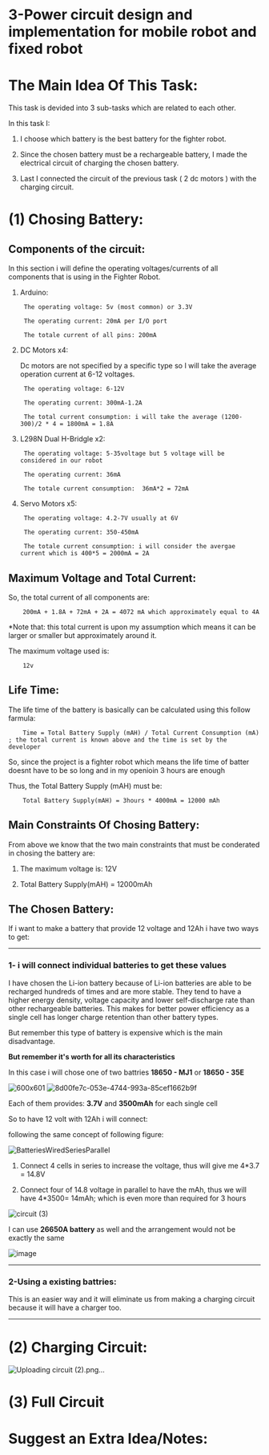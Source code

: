 # 3-Power circuit design and implementation for mobile robot and fixed robot

# The Main Idea Of This Task: 

This task is devided into 3 sub-tasks which are related to each other. 


In this task I:


1. I choose which battery is the best battery for the fighter robot.

2. Since the chosen battery must be a rechargeable battery, I made the electrical circuit of charging the chosen battery.

3. Last I connected the circuit of the previous task ( 2 dc motors ) with the charging circuit. 



# (1) Chosing Battery:

## Components of the circuit: 

In this section i will define the operating voltages/currents of all components that is using in the Fighter Robot. 

1. Arduino:

        The operating voltage: 5v (most common) or 3.3V

        The operating current: 20mA per I/O port
        
        The totale current of all pins: 200mA 
       
2. DC Motors x4: 

    Dc motors are not specified by a specific type so I will take the average operation current at 6-12 voltages.
    
        The operating voltage: 6-12V 

        The operating current: 300mA-1.2A
        
        The total current consumption: i will take the average (1200-300)/2 * 4 = 1800mA = 1.8A
       
       

3. L298N Dual H-Bridgle x2:

        The operating voltage: 5-35voltage but 5 voltage will be considered in our robot

        The operating current: 36mA
        
        The totale current consumption:  36mA*2 = 72mA

4. Servo Motors x5:

        The operating voltage: 4.2-7V usually at 6V

        The operating current: 350-450mA 
        
        The totale current consumption: i will consider the avergae current which is 400*5 = 2000mA = 2A

## Maximum Voltage and Total Current: 

So, the total current of all components are: 
 
        200mA + 1.8A + 72mA + 2A = 4072 mA which approximately equal to 4A

*Note that: this total current is upon my assumption which means it can be larger or smaller but approximately around it.

The maximum voltage used is:

        12v

## Life Time: 

   The life time of the battery is basically can be calculated using this follow farmula:

        Time = Total Battery Supply (mAH) / Total Current Consumption (mA) ; the total current is known above and the time is set by the developer 
        
   So, since the project is a fighter robot which means the life time of batter doesnt have to be so long and in my openioin 3 hours are enough
   
   Thus, the Total Battery Supply (mAH) must be:
   
        Total Battery Supply(mAH) = 3hours * 4000mA = 12000 mAh

## Main Constraints Of Chosing Battery: 

From above we know that the two main constraints that must be conderated in chosing the battery are:

1. The maximum voltage is: 12V

2. Total Battery Supply(mAH) = 12000mAh

## The Chosen Battery:

If i want to make a battery that provide 12 voltage and 12Ah i have two ways to get:
   
------------------------------------------------------------------------------------------------------------------------------------------------

### 1- i will connect individual batteries to get these values

I have chosen the Li-ion battery because of Li-ion batteries are able to be recharged hundreds of times and are more stable. They tend to have a higher energy density, voltage capacity and lower self-discharge rate than other rechargeable batteries. This makes for better power efficiency as a single cell has longer charge retention than other battery types. 

But remember this type of battery is expensive which is the main disadvantage.

**But remember it's worth for all its characteristics**

In this case i will chose one of two battries **18650 - MJ1** or **18650 - 35E** 
        
![600x601](https://user-images.githubusercontent.com/85455361/123690920-a6630f00-d85d-11eb-854b-65d425171c95.png)
![8d00fe7c-053e-4744-993a-85cef1662b9f](https://user-images.githubusercontent.com/85455361/123690903-a19e5b00-d85d-11eb-97f4-15b1eeec260c.jpg)


   Each of them provides: **3.7V** and **3500mAh** for each single cell
         
   So to have 12 volt with 12Ah i will connect:
         
   following the same concept of following figure:   
         
![BatteriesWiredSeriesParallel](https://user-images.githubusercontent.com/85455361/123692468-83d1f580-d85f-11eb-8ad9-5b942d02c39a.jpg)
         
   1. Connect 4 cells in series to increase the voltage, thus will give me 4*3.7 = 14.8V
   
   2. Connect four of 14.8 voltage in parallel to have the mAh, thus we will have 4*3500= 14mAh; which is even more than required for 3 hours

![circuit (3)](https://user-images.githubusercontent.com/85455361/123959515-f0133d00-d9b6-11eb-9be0-12645d81b893.png)


   I can use **26650A battery** as well and the arrangement would not be exactly the same  
   
   
   ![image](https://user-images.githubusercontent.com/85455361/123694373-ef1cc700-d861-11eb-82b0-debee829d146.jpg)

------------------------------------------------------------------------------------------------------------------------------------------------

### 2-Using a existing battries:
This is an easier way and it will eliminate us from making a charging circuit because it will have a charger too.

------------------------------------------------------------------------------------------------------------------------------------------------

   
# (2) Charging Circuit:


![Uploading circuit (2).png…]()



# (3) Full Circuit 



# Suggest an Extra Idea/Notes:
    


